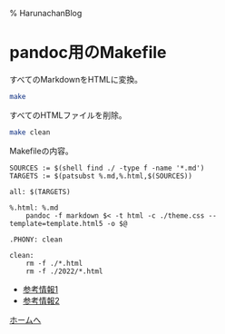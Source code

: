 % HarunachanBlog

# pandoc用のMakefile

すべてのMarkdownをHTMLに変換。

```sh
make
```

すべてのHTMLファイルを削除。

```sh
make clean
```

Makefileの内容。


```
SOURCES := $(shell find ./ -type f -name '*.md')
TARGETS := $(patsubst %.md,%.html,$(SOURCES))

all: $(TARGETS)

%.html: %.md
	pandoc -f markdown $< -t html -c ./theme.css --template=template.html5 -o $@

.PHONY: clean

clean:
	rm -f ./*.html
	rm -f ./2022/*.html
```

- [参考情報1](https://github.com/jez/pandoc-markdown-css-theme/blob/master/Makefile)
- [参考情報2](https://gist.github.com/bertvv/e77e3a5d24d8c2a9bcc4)

[ホームへ](https://harunachan.com/)

